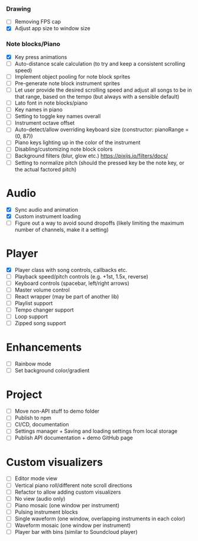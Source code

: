 ### Drawing

- [ ] Removing FPS cap
- [x] Adjust app size to window size

### Note blocks/Piano

- [x] Key press animations
- [ ] Auto-distance scale calculation (to try and keep a consistent scrolling speed)
- [ ] Implement object pooling for note block sprites
- [ ] Pre-generate note block instrument sprites
- [ ] Let user provide the desired scrolling speed and adjust all songs to be in that range, based on the tempo (but always with a sensible default)
- [ ] Lato font in note blocks/piano
- [ ] Key names in piano
- [ ] Setting to toggle key names overall
- [ ] Instrument octave offset
- [ ] Auto-detect/allow overriding keyboard size (constructor: pianoRange = (0, 87))
- [ ] Piano keys lighting up in the color of the instrument
- [ ] Disabling/customizing note block colors
- [ ] Background filters (blur, glow etc.) https://pixijs.io/filters/docs/
- [ ] Setting to normalize pitch (should the pressed key be the note key, or the actual factored pitch)

# Audio

- [x] Sync audio and animation
- [x] Custom instrument loading
- [ ] Figure out a way to avoid sound dropoffs (likely limiting the maximum number of channels, make it a setting)

# Player

- [x] Player class with song controls, callbacks etc.
- [ ] Playback speed/pitch controls (e.g. +1st, 1.5x, reverse)
- [ ] Keyboard controls (spacebar, left/right arrows)
- [ ] Master volume control
- [ ] React wrapper (may be part of another lib)
- [ ] Playlist support
- [ ] Tempo changer support
- [ ] Loop support
- [ ] Zipped song support

# Enhancements

- [ ] Rainbow mode
- [ ] Set background color/gradient

# Project

- [ ] Move non-API stuff to demo folder
- [ ] Publish to npm
- [ ] CI/CD, documentation
- [ ] Settings manager + Saving and loading settings from local storage
- [ ] Publish API documentation + demo GitHub page

# Custom visualizers

- [ ] Editor mode view
- [ ] Vertical piano roll/different note scroll directions
- [ ] Refactor to allow adding custom visualizers
- [ ] No view (audio only)
- [ ] Piano mosaic (one window per instrument)
- [ ] Pulsing instrument blocks
- [ ] Single waveform (one window, overlapping instruments in each color)
- [ ] Waveform mosaic (one window per instrument)
- [ ] Player bar with bins (similar to Soundcloud player)
